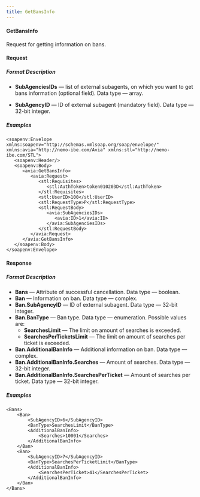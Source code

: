 ```yaml
---
title: GetBansInfo
---
```


#### GetBansInfo

Request for getting information on bans.

#### Request

##### Format Description

-   **SubAgenciesIDs** — list of external subagents, on which you want to get bans information (optional field). Data type — array.

-   **SubAgencyID** — ID of external subagent (mandatory field). Data type — 32-bit integer.

##### Examples

```
<soapenv:Envelope xmlns:soapenv="http://schemas.xmlsoap.org/soap/envelope/" xmlns:avia="http://nemo-ibe.com/Avia" xmlns:stl="http://nemo-ibe.com/STL">
   <soapenv:Header/>
   <soapenv:Body>
      <avia:GetBansInfo>
         <avia:Request>
            <stl:Requisites>
               <stl:AuthToken>token010203D</stl:AuthToken>
            </stl:Requisites>
            <stl:UserID>100</stl:UserID>
            <stl:RequestType>P</stl:RequestType>
            <stl:RequestBody>
               <avia:SubAgenciesIDs>
                  <avia:ID>1</avia:ID>
               </avia:SubAgenciesIDs>
            </stl:RequestBody>
         </avia:Request>
      </avia:GetBansInfo>
   </soapenv:Body>
</soapenv:Envelope>
```

#### Response

##### Format Description

-   **Bans** — Attribute of successful cancellation. Data type — boolean.
-   **Ban** — Information on ban. Data type — complex.
-   **Ban.SubAgencyID** — ID of external subagent. Data type — 32-bit integer.
-   **Ban.BanType** — Ban type. Data type — enumeration. Possible values are:
    -   **SearchesLimit** — The limit on amount of searches is exceeded.
	-   **SearchesPerTicketsLimit** — The limit on amount of searches per ticket is exceeded.
-   **Ban.AdditionalBanInfo** — Additional information on ban. Data type — complex.
-   **Ban.AdditionalBanInfo.Searches** — Amount of searches. Data type — 32-bit integer.
-   **Ban.AdditionalBanInfo.SearchesPerTicket** — Amount of searches per ticket. Data type — 32-bit integer.
	

##### Examples

```
<Bans>
	<Ban>
		<SubAgencyID>6</SubAgencyID>
		<BanType>SearchesLimit</BanType>
		<AdditionalBanInfo>
			<Searches>10001</Searches>
		</AdditionalBanInfo>
	</Ban>
	<Ban>
		<SubAgencyID>7</SubAgencyID>
		<BanType>SearchesPerTicketLimit</BanType>
		<AdditionalBanInfo>
			<SearchesPerTicket>41</SearchesPerTicket>
		</AdditionalBanInfo>
	</Ban>
</Bans>
```